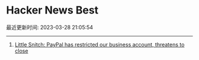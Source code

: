 # Hacker News Best

最近更新时间: 2023-03-28 21:05:54

--- 
1. [Little Snitch: PayPal has restricted our business account, threatens to close](https://twitter.com/littlesnitch/status/1640436716895870985) 
